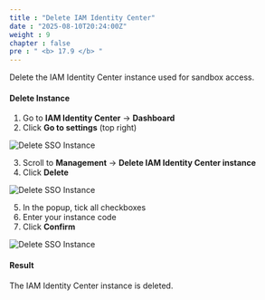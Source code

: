 ```yaml
---
title : "Delete IAM Identity Center"
date : "2025-08-10T20:24:00Z"
weight : 9
chapter : false
pre : " <b> 17.9 </b> "
---
```


Delete the IAM Identity Center instance used for sandbox access.

#### Delete Instance

1. Go to **IAM Identity Center** → **Dashboard**
2. Click **Go to settings** (top right)

![Delete SSO Instance](/images/17/17-18.png?featherlight=false&width=90pc)

3. Scroll to **Management** → **Delete IAM Identity Center instance**
4. Click **Delete**

![Delete SSO Instance](/images/17/17-19.png?featherlight=false&width=90pc)

5. In the popup, tick all checkboxes
6. Enter your instance code
7. Click **Confirm**

![Delete SSO Instance](/images/17/17-20.png?featherlight=false&width=90pc)

#### Result

The IAM Identity Center instance is deleted.


